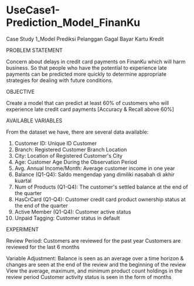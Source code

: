 # UseCase1-Prediction_Model_FinanKu
Case Study 1_Model Prediksi Pelanggan Gagal Bayar Kartu Kredit

PROBLEM STATEMENT

Concern about delays in credit card payments on FinanKu which will harm business. So that people who have the potential to experience late payments can be predicted more quickly to determine appropriate strategies for dealing with future conditions.

OBJECTIVE

Create a model that can predict at least 60% of customers who will experience late credit card payments [Accuracy & Recall above 60%]

AVAILABLE VARIABLES

From the dataset we have, there are several data available:
1. Customer ID: Unique ID Customer
2. Branch: Registered Customer Branch Location
3. City: Location of Registered Customer's City
4. Age: Customer Age During the Observation Period
5. Avg. Annual Income/Month: Average customer income in one year
6. Balance (Q1-Q4): Saldo mengendap yang dimiliki nasabah di akhir kuartal
7. Num of Products (Q1-Q4): The customer's settled balance at the end of the quarter
8. HasCrCard (Q1-Q4): Customer credit card product ownership status at the end of the quarter
9. Active Member (Q1-Q4): Customer active status
10. Unpaid Tagging: Customer status in default

EXPERIMENT

Review Period:
Customers are reviewed for the past year
Customers are reviewed for the last 6 months

Variable Adjustment:
Balance is seen as an average over a time horizon & changes are seen at the end of the review and the beginning of the review
View the average, maximum, and minimum product count holdings in the review period
Customer activity status is seen in the form of months
